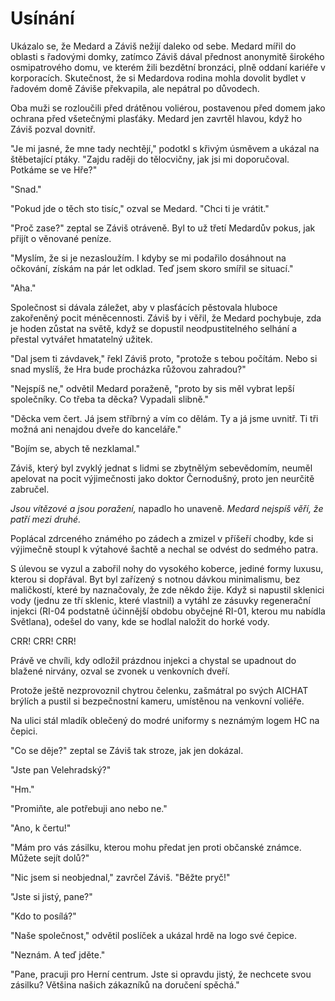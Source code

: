 # Usínání

Ukázalo se, že Medard a Záviš nežijí daleko od sebe. Medard mířil do oblasti s řadovými domky, zatímco Záviš dával přednost anonymitě širokého osmipatrového domu, ve kterém žili bezdětní bronzáci, plně oddaní kariéře v korporacích. Skutečnost, že si Medardova rodina mohla dovolit bydlet v řadovém domě Záviše překvapila, ale nepátral po důvodech.

Oba muži se rozloučili před drátěnou voliérou, postavenou před domem jako ochrana před všetečnými plasťáky. Medard jen zavrtěl hlavou, když ho Záviš pozval dovnitř.

"Je mi jasné, že mne tady nechtějí," podotkl s křivým úsměvem a ukázal na štěbetající ptáky. "Zajdu raději do tělocvičny, jak jsi mi doporučoval. Potkáme se ve Hře?"

"Snad."

"Pokud jde o těch sto tisíc," ozval se Medard. "Chci ti je vrátit."

"Proč zase?" zeptal se Záviš otráveně. Byl to už třetí Medardův pokus, jak přijít o věnované peníze.

"Myslím, že si je nezasloužím. I kdyby se mi podařilo dosáhnout na očkování, získám na pár let odklad. Teď jsem skoro smířil se situací."

"Aha." 

Společnost si dávala záležet, aby v plasťácích pěstovala hluboce zakořeněný pocit méněcennosti. Záviš by i věřil, že Medard pochybuje, zda je hoden zůstat na světě, když se dopustil neodpustitelného selhání a přestal vytvářet hmatatelný užitek.

"Dal jsem ti závdavek," řekl Záviš proto, "protože s tebou počítám. Nebo si snad myslíš, že Hra bude procházka růžovou zahradou?"

"Nejspíš ne," odvětil Medard poraženě, "proto by sis měl vybrat lepší společníky. Co třeba ta děcka? Vypadali slibně."

"Děcka vem čert. Já jsem stříbrný a vím co dělám. Ty a já jsme uvnitř. Ti tři možná ani nenajdou dveře do kanceláře."

"Bojím se, abych tě nezklamal."

Záviš, který byl zvyklý jednat s lidmi se zbytnělým sebevědomím, neuměl apelovat na pocit výjimečnosti jako doktor Černodušný, proto jen neurčitě zabručel. 

*Jsou vítězové a jsou poražení,* napadlo ho unaveně. *Medard nejspíš věří, že patří mezi druhé.*

Poplácal zdrceného známého po zádech a zmizel v příšeří chodby, kde si výjimečně stoupl k výtahové šachtě a nechal se odvést do sedmého patra.

S úlevou se vyzul a zabořil nohy do vysokého koberce, jediné formy luxusu, kterou si dopřával. Byt byl zařízený s notnou dávkou minimalismu, bez maličkostí, které by naznačovaly, že zde někdo žije. Když si napustil sklenici vody (jednu ze tří sklenic, které vlastnil) a vytáhl ze zásuvky regenerační injekci (RI-04 podstatně účinnější obdobu obyčejné RI-01, kterou mu nabídla Světlana), odešel do vany, kde se hodlal naložit do horké vody.

CRR! CRR! CRR!

Právě ve chvíli, kdy odložil prázdnou injekci a chystal se upadnout do blažené nirvány, ozval se zvonek u venkovních dveří.

Protože ještě nezprovoznil chytrou čelenku, zašmátral po svých AICHAT brýlích a pustil si bezpečnostní kameru, umístěnou na venkovní voliéře.

Na ulici stál mladík oblečený do modré uniformy s neznámým logem HC na čepici.

"Co se děje?" zeptal se Záviš tak stroze, jak jen dokázal.

"Jste pan Velehradský?"

"Hm."

"Promiňte, ale potřebuji ano nebo ne."

"Ano, k čertu!"

"Mám pro vás zásilku, kterou mohu předat jen proti občanské známce. Můžete sejít dolů?"

"Nic jsem si neobjednal," zavrčel Záviš. "Běžte pryč!"

"Jste si jistý, pane?"

"Kdo to posílá?"

"Naše společnost," odvětil poslíček a ukázal hrdě na logo své čepice.

"Neznám. A teď jděte."

"Pane, pracuji pro Herní centrum. Jste si opravdu jistý, že nechcete svou zásilku? Většina našich zákazníků na doručení spěchá."
